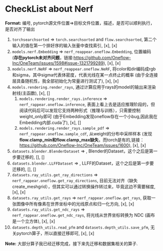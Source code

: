 
# CheckList about Nerf

**Format:** 编号, pytorch源文件位置=>目标文件位置，描述，是否可以顺利执行，是否对齐了输出

1. `torchsearchsorted` => `torch.searchsorted` and `flow.searchsorted`, 第二个输入的值在第一个排好序的输入张量中查找索引, [x], [x]
2. `models.nerf.Embedding` => `nerf_reappear.oneflow.Embedding`, 位置编码 (**存在pytorch未对齐问题**，链接:https://github.com/Oneflow-Inc/OneTeam/issues/1598#issue-1321799289), [x], [x]
3. `models.nerf.NeRF` =>  `nerf_reappear.oneflow.NeRF`, 将color和dir编码成rgb和sigma，其中sigma代表体密度，代表光线在某一点终止的概率 (由于全连接层具备随机性，我全部初始化为常量进行测试了), [x], [x]
4. `models.rendering.render_rays`, 通过计算应用于rays的model的输出来渲染射线(主函数), [x], []
   1. `models.rendering.render_rays.inference` => `nerf_rappear.oneflow.inference`, 表面上看上去是适应推理阶段的，但阅读代码后可以发现它支持两种形式（推理与训练），只需要控制weight_only即可 (由于Embedding发现oneflow存在一个小bug,因此我在Embedding内部.cuda了), [x], []
   2. `models.rendering.render_rays.sample_pdf` => `nerf_rappear.oneflow.sample_cdf`, 从weight的分布中采样样本 (发现**flow.clamp_min和flow.clamp_max缺失**，而torch是有的,链接：https://github.com/Oneflow-Inc/OneTeam/issues/1600), [x], [x]
5. `datasets.blender.BlenderDataset` => , Blender的Dataset，这个之后是第一步要迁移的, [], []
6. `datasets.blender.LLFFDataset` => , LLFF的Dataset，这个之后是第一步要迁移的, [], []
7. `datasets.ray_utils.get_ray_directions` => `nerf_rappear.oneflow.get_ray_directions`, 目前无法对齐（缺失create_meshgrid），但其实可以通过转换操作转过来，毕竟这边不需要梯度, [x], [x]
8. `datasets.ray_utils.get_rays` => `nerf_rappear.oneflow.get_rays`, 获取一张图像中所有像素在世界坐标中的光线原点和归一化方向, [x], [x]
9. `datasets.ray_utils.get_ndc_rays` => `nerf_rappear.oneflow.get_ndc_rays`, 将光线从世界坐标转换为 NDC (画布是一个立方体), [x], [x]
10. `datasets.depth_utils.read_pfm` and `datasets.depth_utils.save_pfm`, 无关pytorch算子，所以直接迁移即可, [x], [x]

**Note:** 大部分算子我已经迁移完成，接下来先迁移和数据集相关的算子.